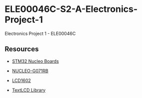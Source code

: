 # ELE00046C-S2-A-Electronics-Project-1

Electronics Project 1 - ELE00046C

## Resources

- [STM32 Nucleo Boards](https://www.st.com/en/evaluation-tools/stm32-nucleo-boards.html)

- [NUCLEO-G071RB](https://os.mbed.com/platforms/ST-Nucleo-G071RB/)

- [LCD1602](http://wiki.sunfounder.cc/index.php?title=LCD1602_Module)

- [TextLCD Library](https://os.mbed.com/users/simon/code/TextLCD/docs/308d188a2d3a/classTextLCD.html)
